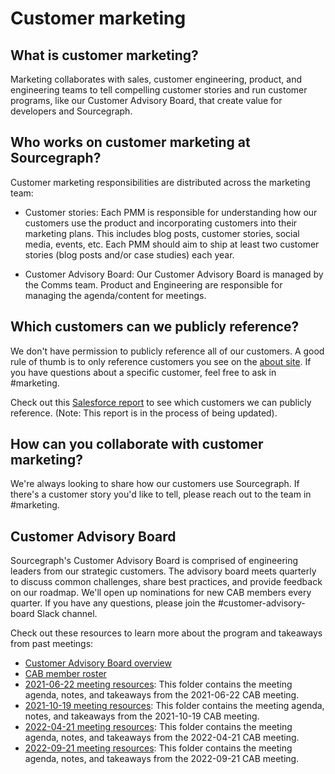 # Customer marketing

## What is customer marketing?

Marketing collaborates with sales, customer engineering, product, and engineering teams to tell compelling customer stories and run customer programs, like our Customer Advisory Board, that create value for developers and Sourcegraph.

## Who works on customer marketing at Sourcegraph?

Customer marketing responsibilities are distributed across the marketing team:

- Customer stories: Each PMM is responsible for understanding how our customers use the product and incorporating customers into their marketing plans. This includes blog posts, customer stories, social media, events, etc. Each PMM should aim to ship at least two customer stories (blog posts and/or case studies) each year.

- Customer Advisory Board: Our Customer Advisory Board is managed by the Comms team. Product and Engineering are responsible for managing the agenda/content for meetings.

## Which customers can we publicly reference?

We don't have permission to publicly reference all of our customers. A good rule of thumb is to only reference customers you see on the [about site](https://about.sourcegraph.com/). If you have questions about a specific customer, feel free to ask in #marketing.

Check out this [Salesforce report](https://sourcegraph2020.lightning.force.com/lightning/r/Report/00O5b0000051Cz2EAE/view?queryScope=userFolders) to see which customers we can publicly reference. (Note: This report is in the process of being updated).

## How can you collaborate with customer marketing?

We're always looking to share how our customers use Sourcegraph. If there's a customer story you'd like to tell, please reach out to the team in #marketing.

## Customer Advisory Board

Sourcegraph's Customer Advisory Board is comprised of engineering leaders from our strategic customers. The advisory board meets quarterly to discuss common challenges, share best practices, and provide feedback on our roadmap. We'll open up nominations for new CAB members every quarter. If you have any questions, please join the #customer-advisory-board Slack channel.

Check out these resources to learn more about the program and takeaways from past meetings:

- [Customer Advisory Board overview](https://docs.google.com/document/d/1zj7cqhRYvkeTOPLrh4FqF9VoEwZjA9aFPBffGd2EF9w/edit)
- [CAB member roster](https://docs.google.com/document/d/1o19rw1D4Ip6u5zf2qXTBlroB84m2eJF-nU2QIq5Wleg/edit#)
- [2021-06-22 meeting resources](https://drive.google.com/drive/folders/15fZ4AqzqYkmz_dEOZGvcUhUehBg2DcDH?usp=sharing): This folder contains the meeting agenda, notes, and takeaways from the 2021-06-22 CAB meeting.
- [2021-10-19 meeting resources](https://drive.google.com/drive/folders/1aiRsbhaBCUlbTomFza9_kFCWZqQoK6vs?usp=sharing): This folder contains the meeting agenda, notes, and takeaways from the 2021-10-19 CAB meeting.
- [2022-04-21 meeting resources](https://drive.google.com/drive/folders/17PLeCDrZHiKJvf3P5RjnrC8OdA4j8Ur4?usp=sharing): This folder contains the meeting agenda, notes, and takeaways from the 2022-04-21 CAB meeting.
- [2022-09-21 meeting resources](https://drive.google.com/drive/folders/1g_yFpoD7AMywEf9s4RS_t0okN9FrrLvU?usp=sharing): This folder contains the meeting agenda, notes, and takeaways from the 2022-09-21 CAB meeting.
